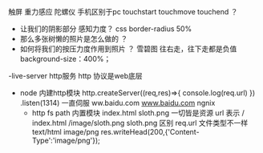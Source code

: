 触屏 重力感应 陀螺仪 手机区别于pc
touchstart touchmove touchend  ？
- 让我们的阴影部分 感知力度？ css border-radius 50% 
- 那么多张树懒的照片是怎么做的 ？
- 如何将我们的按压力度作用到照片 ？
雪碧图
 往右走，往下走都是负值
 background-size：400%；

 -live-server
 http服务
 http 协议是web底层
 - node 内建http模块
 http.createServer((req,res)=>{
     console.log(req.url)
   })
   .listen(1314)  一直伺服
   ww.baidu.com www.baidu.com ngnix
   - http fs path 内置模块
   index.html
   sloth.png
   一切皆是资源 url 表示
   /    index.html
   /image/sloth.png   sloth.png
   区别 req.url
   文件类型不一样 text/html image/png
   res.writeHead(200,{'Content-Type':'image/png'});